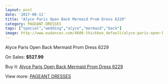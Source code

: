 ```yaml
---
layout: post
date: '2017-08-11'
title: "Alyce Paris Open Back Mermaid Prom Dress 6229"
category: PAGEANT DRESSES
tags: ["special","wedding","alyce","mermaid","back"]
image: http://www.eudances.com/4606-thickbox_default/alyce-paris-open-back-mermaid-prom-dress-6229.jpg
---
```

Alyce Paris Open Back Mermaid Prom Dress 6229

On Sales: **$527.99**
<a href="https://www.eudances.com/en/pageant-dresses/1547-alyce-paris-open-back-mermaid-prom-dress-6229.html"><amp-img layout="responsive" width="600" height="600" src="//www.eudances.com/4606-thickbox_default/alyce-paris-open-back-mermaid-prom-dress-6229.jpg" alt="Alyce Paris Open Back Mermaid Prom Dress 6229 0" /></a>
<a href="https://www.eudances.com/en/pageant-dresses/1547-alyce-paris-open-back-mermaid-prom-dress-6229.html"><amp-img layout="responsive" width="600" height="600" src="//www.eudances.com/4607-thickbox_default/alyce-paris-open-back-mermaid-prom-dress-6229.jpg" alt="Alyce Paris Open Back Mermaid Prom Dress 6229 1" /></a>

Buy it: [Alyce Paris Open Back Mermaid Prom Dress 6229](https://www.eudances.com/en/pageant-dresses/1547-alyce-paris-open-back-mermaid-prom-dress-6229.html "Alyce Paris Open Back Mermaid Prom Dress 6229")

View more: [PAGEANT DRESSES](https://www.eudances.com/en/16-pageant-dresses "PAGEANT DRESSES")